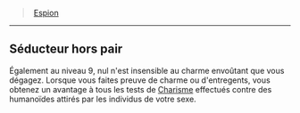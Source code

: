 ﻿---
!Generic
Id: rogue_spy_hd.md#séducteur-hors-pair
ParentLink: rogue_spy_hd.md#espion
Name: Séducteur hors pair
ParentName: Espion
NameLevel: 2
---
> [Espion](hd_rogue_spy.md)

---

## Séducteur hors pair

Également au niveau 9, nul n'est insensible au charme envoûtant que vous dégagez. Lorsque vous faites preuve de charme ou d'entregents, vous obtenez un avantage à tous les tests de [Charisme](hd_abilities_charisma.md) effectués contre des humanoïdes attirés par les individus de votre sexe.

